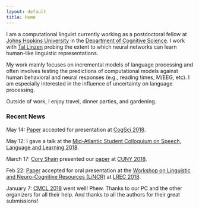 ```yaml
---
layout: default
title: Home
---
```


I am a computational linguist currently working as
a postdoctoral fellow at [Johns Hopkins University](https://www.jhu.edu/)
in the [Department of Cognitive Science](http://cogsci.jhu.edu/). I work with [Tal Linzen](http://tallinzen.net/) probing the extent to which neural networks can learn human-like linguistic representations.

My work mainly focuses on incremental models of language processing and often involves testing the predictions of computational models against human behavioral and neural responses (e.g., reading times, M/EEG, etc). I am especially interested in the influence of uncertainty on language processing.

Outside of work, I enjoy travel, dinner parties, and gardening.

### Recent News

May 14: [Paper](/assets/pdf/vanschijndel_linzen-2018-cogsci.pdf) accepted for presentation at [CogSci 2018](http://www.cognitivesciencesociety.org/conference/cogsci-2018/).

May 12: I gave a talk at the [Mid-Atlantic Student Colloquium on Speech, Language and Learning 2018](http://www.mascsll.org/2018).

March 17: [Cory Shain](https://www.asc.ohio-state.edu/shain.3/) presented our [paper](/assets/pdf/shain_etal-2018-cuny.pdf) at
[CUNY 2018](http://cuny2018.ucdavis.edu/).

Feb 22: [Paper](/assets/pdf/shain_etal-2018-lincr.pdf) accepted for oral presentation at the [Workshop on Linguistic and Neuro-Cognitive Resources (LiNCR)](http://lincr2018.cbs.polyu.edu.hk/LiNCR_workshop/) at [LREC 2018](http://lrec2018.lrec-conf.org/en/).

January 7: [CMCL 2018](https://cmclorg.github.io/) went well! Phew. Thanks to
our PC and the other organizers for all their help. And thanks to all the authors
for their great submissions!
